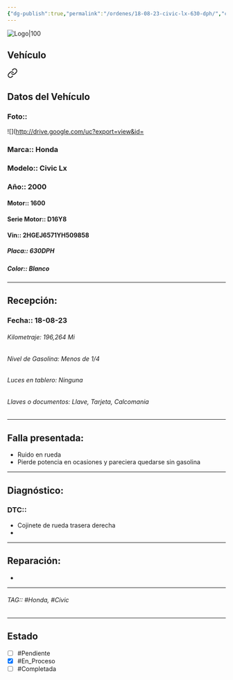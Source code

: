 ```yaml
---
{"dg-publish":true,"permalink":"/ordenes/18-08-23-civic-lx-630-dph/","created":"","updated":""}
---
```


![Logo|100](http://drive.google.com/uc?export=view&id=137fl3TIZ0-PU8b-Pt0bsjclwHub_u78G)

## Vehículo

<div class="transclusion internal-embed is-loaded"><a class="markdown-embed-link" href="/vehiculos/honda/civic-lx-630-dph/#datos-del-vehiculo" aria-label="Open link"><svg xmlns="http://www.w3.org/2000/svg" width="24" height="24" viewBox="0 0 24 24" fill="none" stroke="currentColor" stroke-width="2" stroke-linecap="round" stroke-linejoin="round" class="svg-icon lucide-link"><path d="M10 13a5 5 0 0 0 7.54.54l3-3a5 5 0 0 0-7.07-7.07l-1.72 1.71"></path><path d="M14 11a5 5 0 0 0-7.54-.54l-3 3a5 5 0 0 0 7.07 7.07l1.71-1.71"></path></svg></a><div class="markdown-embed">



## Datos del Vehículo 
### Foto:: 
![](http://drive.google.com/uc?export=view&id=

### Marca:: Honda
### Modelo:: Civic Lx
### Año:: 2000
#### Motor:: 1600
#### Serie Motor:: D16Y8
#### Vin:: 2HGEJ6571YH509858
##### Placa:: 630DPH
##### Color:: Blanco
---


</div></div>


## Recepción:
### Fecha:: 18-08-23

###### Kilometraje: 196,264 Mi
###### Nivel de Gasolina: Menos de 1/4
###### Luces en tablero: Ninguna
###### Llaves o documentos: Llave, Tarjeta, Calcomania

---

## Falla presentada:
- Ruido en rueda
- Pierde potencia en ocasiones y pareciera quedarse sin gasolina 


---

## Diagnóstico:
### DTC:: 

- Cojinete de rueda trasera derecha 
- 

---
## Reparación:
- 

---

###### TAG:: #Honda, #Civic 

---

## Estado

- [ ] #Pendiente
- [x] #En_Proceso 
- [ ] #Completada